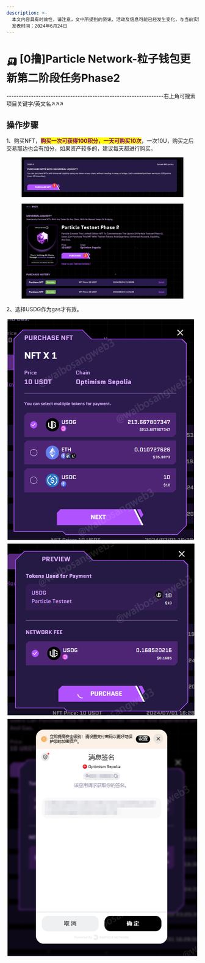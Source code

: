```yaml
---
description: >-
  本文内容具有时效性，请注意，文中所提到的资讯、活动及信息可能已经发生变化，与当前实际情况有所不同。我们建议您在做出任何决策之前，始终进行自主研究和验证。
  发表时间：2024年6月24日
---
```


# 🛺 \[0撸]Particle Network-粒子钱包更新第二阶段任务Phase2

\----------------------------------------------------------------右上角可搜索项目关键字/英文名↗↗↗

## 操作步骤

1、购买NFT，<mark style="color:purple;">**购买一次可获得100积分，一天可购买10次**</mark>，一次10U，购买之后交易那边也会有加分，如果资产较多的，建议每天都进行购买。

<figure><img src="../../.gitbook/assets/image (458).png" alt=""><figcaption></figcaption></figure>

<figure><img src="../../.gitbook/assets/image (460).png" alt=""><figcaption></figcaption></figure>

2、选择USDG作为gas才有效。

![](<../../.gitbook/assets/image (464).png>)![](<../../.gitbook/assets/image (466).png>)![](<../../.gitbook/assets/image (467).png>)
